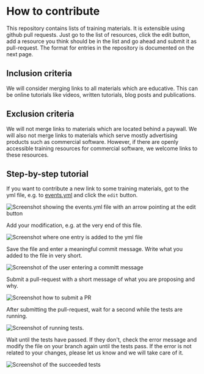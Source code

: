 # How to contribute

This repository contains lists of training materials. It is extensible using github pull requests. Just go to the list of resources, click the edit button, add a resource you think should be in the list and go ahead and submit it as pull-request. The format for entries in the repository is documented on the next page.

## Inclusion criteria

We will consider merging links to all materials which are educative. This can be online tutorials like videos, written tutorials, blog posts and publications.

## Exclusion criteria

We will not merge links to materials which are located behind a paywall. We will also not merge links to materials which serve mostly advertising products such as commercial software. However, if there are openly accessible training resources for commercial software, we welcome links to these resources.

## Step-by-step tutorial

If you want to contribute a new link to some training materials, got to the yml file, e.g. to [events.yml](https://github.com/haesleinhuepf/training/blob/main/resources/events.yml) and click the `edit` button.

![Screenshot showing the events.yml file with an arrow pointing at the edit button](how_to_contribute1.png)

Add your modification, e.g. at the very end of this file.

![Screenshot where one entry is added to the yml file](how_to_contribute2.png)

Save the file and enter a meaningful commit message. Write what you added to the file in very short.

![Screenshot of the user entering a committ message](how_to_contribute3.png)

Submit a pull-request with a short message of what you are proposing and why.

![Screenshot how to submit a PR](how_to_contribute4.png)

After submitting the pull-request, wait for a second while the tests are running.

![Screenshot of running tests.](how_to_contribute5.png)

Wait until the tests have passed. If they don't, check the error message and modify the file on your branch again until the tests pass. If the error is not related to your changes, please let us know and we will take care of it.

![Screenshot of the succeeded tests](how_to_contribute6.png)
